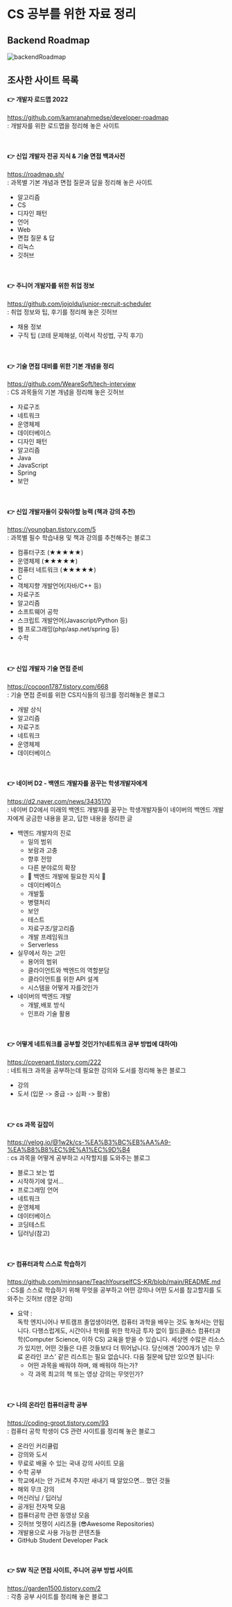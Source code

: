 # CS 공부를 위한 자료 정리

## Backend Roadmap
![backendRoadmap](../Images/backend.jpg)  

## 조사한 사이트 목록

#### 👉 개발자 로드맵 2022
https://github.com/kamranahmedse/developer-roadmap  
: 개발자를 위한 로드맵을 정리해 놓은 사이트

<br/>

#### 👉 신입 개발자 전공 지식 & 기술 면접 백과사전
https://roadmap.sh/  
: 과목별 기본 개념과 면접 질문과 답을 정리해 놓은 사이트
- 알고리즘
- CS
- 디자인 패턴
- 언어
- Web
- 면접 질문 & 답
- 리눅스
- 깃허브

<br/>

#### 👉 주니어 개발자를 위한 취업 정보
https://github.com/jojoldu/junior-recruit-scheduler   
: 취업 정보와 팁, 후기를 정리해 놓은 깃허브
- 채용 정보
- 구직 팁 (코테 문제해설, 이력서 작성법, 구직 후기)

<br/>

#### 👉 기술 면접 대비를 위한 기본 개념을 정리
https://github.com/WeareSoft/tech-interview  
: CS 과목들의 기본 개념을 정리해 놓은 깃허브
- 자료구조
- 네트워크
- 운영체제
- 데이터베이스
- 디자인 패턴
- 알고리즘
- Java
- JavaScript
- Spring
- 보안

<br/>

#### 👉 신입 개발자들이 갖춰야할 능력 (책과 강의 추천)
https://youngban.tistory.com/5  
: 과목별 필수 학습내용 및 책과 강의를 추천해주는 블로그
- 컴퓨터구조 (★★★★★)
- 운영체제 (★★★★★)
- 컴퓨터 네트워크 (★★★★★) 
- C
- 객체지향 개발언어(자바/C++ 등)
- 자료구조
- 알고리즘
- 소프트웨어 공학
- 스크립트 개발언어(Javascript/Python 등)
- 웹 프로그래밍(php/asp.net/spring 등)
- 수학

<br/>

#### 👉 신입 개발자 기술 면접 준비
https://cocoon1787.tistory.com/668   
: 기술 면접 준비를 위한 CS지식들의 링크를 정리해놓은 블로그  
- 개발 상식
- 알고리즘
- 자료구조
- 네트워크
- 운영체제
- 데이터베이스

<br/>

#### 👉 네이버 D2 - 백엔드 개발자를 꿈꾸는 학생개발자에게
https://d2.naver.com/news/3435170  
: 네이버 D2에서 미래의 백엔드 개발자를 꿈꾸는 학생개발자들이 네이버의 백엔드 개발자에게 궁금한 내용을 묻고, 답한 내용을 정리한 글
- 백엔드 개발자의 진로
  - 일의 범위
  - 보람과 고충
  - 향후 전망
  - 다른 분야로의 확장
  - 🌟 백엔드 개발에 필요한 지식 🌟
  - 데이터베이스
  - 개발툴
  - 병렬처리
  - 보안
  - 테스트
  - 자료구조/알고리즘
  - 개발 프레임워크
  - Serverless
- 실무에서 하는 고민
  - 용어의 범위
  - 클라이언트와 백엔드의 역할분담
  - 클라이언트를 위한 API 설계
  - 시스템을 어떻게 자를것인가
- 네이버의 백엔드 개발
  - 개발,배포 방식
  - 인프라 기술 활용

<br/>

#### 👉 어떻게 네트워크를 공부할 것인가?(네트워크 공부 방법에 대하여)
https://covenant.tistory.com/222  
: 네트워크 과목을 공부하는데 필요한 강의와 도서를 정리해 놓은 블로그
- 강의
- 도서 (입문 -> 중급 -> 심화 -> 활용)

<br/>

#### 👉 cs 과목 길잡이
https://velog.io/@1w2k/cs-%EA%B3%BC%EB%AA%A9-%EA%B8%B8%EC%9E%A1%EC%9D%B4  
: cs 과목을 어떻게 공부하고 시작할지를 도와주는 블로그
- 블로그 보는 법
- 시작하기에 앞서...
- 프로그래밍 언어
- 네트워크
- 운영체제
- 데이터베이스
- 코딩테스트
- 딥러닝(참고)

<br/>

#### 👉 컴퓨터과학 스스로 학습하기
https://github.com/minnsane/TeachYourselfCS-KR/blob/main/README.md  
: CS를 스스로 학습하기 위해 무엇을 공부하고 어떤 강의나 어떤 도서를 참고할지를 도와주는 깃허브 (영문 강의)

- 요약 :  
    독학 엔지니어나 부트캠프 졸업생이라면, 컴퓨터 과학을 배우는 것도 놓쳐서는 안됩니다. 다행스럽게도, 시간이나 학위를 위한 학자금 투자 없이 월드클래스 컴퓨터과학(Computer Science, 이하 CS) 교육을 받을 수 있습니다. 세상엔 수많은 리소스가 있지만, 어떤 것들은 다른 것들보다 더 뛰어납니다. 당신에겐 '200개가 넘는 무료 온라인 코스' 같은 리스트는 필요 없습니다. 다음 질문에 답만 있으면 됩니다:
  - 어떤 과목을 배워야 하며, 왜 배워야 하는가?
  - 각 과목 최고의 책 또는 영상 강의는 무엇인가?

<br/>

#### 👉 나의 온라인 컴퓨터공학 공부
https://coding-groot.tistory.com/93  
: 컴퓨터 공학 학생이 CS 관련 사이트를 정리해 놓은 블로그 
- 온라인 커리큘럼
- 강의와 도서
- 무료로 배울 수 있는 국내 강의 사이트 모음
- 수학 공부
- 학교에서는 안 가르쳐 주지만 새내기 때 알았으면... 했던 것들
- 해외 무크 강의
- 머신러닝 / 딥러닝
- 공개된 전자책 모음
- 컴퓨터공학 관련 동영상 모음
- 깃허브 멋쟁이 시리즈들 (😎Awesome Repositories)
- 개발용으로 사용 가능한 콘텐츠들
- GitHub Student Developer Pack

<br/>

#### 👉 SW 직군 면접 사이트, 주니어 공부 방법 사이트
https://garden1500.tistory.com/2  
: 각종 공부 사이트를 정리해 놓은 블로그
